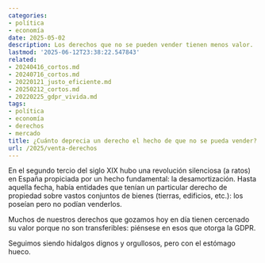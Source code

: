 ```yaml
---
categories:
- política
- economía
date: 2025-05-02
description: Los derechos que no se pueden vender tienen menos valor.
lastmod: '2025-06-12T23:38:22.547843'
related:
- 20240416_cortos.md
- 20240716_cortos.md
- 20220121_justo_eficiente.md
- 20250212_cortos.md
- 20220225_gdpr_vivida.md
tags:
- política
- economía
- derechos
- mercado
title: ¿Cuánto deprecia un derecho el hecho de que no se pueda vender?
url: /2025/venta-derechos
---
```


En el segundo tercio del siglo XIX hubo una revolución silenciosa (a ratos) en España propiciada por un hecho fundamental: la desamortización. Hasta aquella fecha, había entidades que tenían un particular derecho de propiedad sobre vastos conjuntos de bienes (tierras, edificios, etc.): los poseían pero no podían venderlos.

Muchos de nuestros derechos que gozamos hoy en día tienen cercenado su valor porque no son transferibles: piénsese en esos que otorga la GDPR.

Seguimos siendo hidalgos dignos y orgullosos, pero con el estómago hueco.